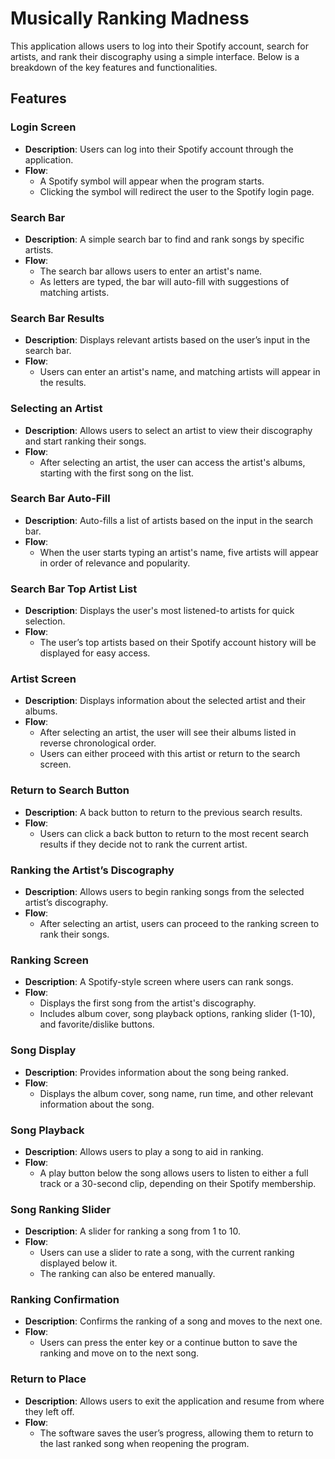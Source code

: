 # Musically Ranking Madness

This application allows users to log into their Spotify account, search for artists, and rank their discography using a simple interface. Below is a breakdown of the key features and functionalities.

## Features

### Login Screen
- **Description**: Users can log into their Spotify account through the application.
- **Flow**: 
  - A Spotify symbol will appear when the program starts.
  - Clicking the symbol will redirect the user to the Spotify login page.

### Search Bar
- **Description**: A simple search bar to find and rank songs by specific artists.
- **Flow**:
  - The search bar allows users to enter an artist's name.
  - As letters are typed, the bar will auto-fill with suggestions of matching artists.

### Search Bar Results
- **Description**: Displays relevant artists based on the user’s input in the search bar.
- **Flow**:
  - Users can enter an artist's name, and matching artists will appear in the results.

### Selecting an Artist
- **Description**: Allows users to select an artist to view their discography and start ranking their songs.
- **Flow**:
  - After selecting an artist, the user can access the artist's albums, starting with the first song on the list.

### Search Bar Auto-Fill
- **Description**: Auto-fills a list of artists based on the input in the search bar.
- **Flow**:
  - When the user starts typing an artist's name, five artists will appear in order of relevance and popularity.

### Search Bar Top Artist List
- **Description**: Displays the user's most listened-to artists for quick selection.
- **Flow**:
  - The user’s top artists based on their Spotify account history will be displayed for easy access.

### Artist Screen
- **Description**: Displays information about the selected artist and their albums.
- **Flow**:
  - After selecting an artist, the user will see their albums listed in reverse chronological order.
  - Users can either proceed with this artist or return to the search screen.

### Return to Search Button
- **Description**: A back button to return to the previous search results.
- **Flow**:
  - Users can click a back button to return to the most recent search results if they decide not to rank the current artist.

### Ranking the Artist’s Discography
- **Description**: Allows users to begin ranking songs from the selected artist’s discography.
- **Flow**:
  - After selecting an artist, users can proceed to the ranking screen to rank their songs.

### Ranking Screen
- **Description**: A Spotify-style screen where users can rank songs.
- **Flow**:
  - Displays the first song from the artist's discography.
  - Includes album cover, song playback options, ranking slider (1-10), and favorite/dislike buttons.

### Song Display
- **Description**: Provides information about the song being ranked.
- **Flow**:
  - Displays the album cover, song name, run time, and other relevant information about the song.

### Song Playback
- **Description**: Allows users to play a song to aid in ranking.
- **Flow**:
  - A play button below the song allows users to listen to either a full track or a 30-second clip, depending on their Spotify membership.

### Song Ranking Slider
- **Description**: A slider for ranking a song from 1 to 10.
- **Flow**:
  - Users can use a slider to rate a song, with the current ranking displayed below it.
  - The ranking can also be entered manually.

### Ranking Confirmation
- **Description**: Confirms the ranking of a song and moves to the next one.
- **Flow**:
  - Users can press the enter key or a continue button to save the ranking and move on to the next song.

### Return to Place
- **Description**: Allows users to exit the application and resume from where they left off.
- **Flow**:
  - The software saves the user’s progress, allowing them to return to the last ranked song when reopening the program.
